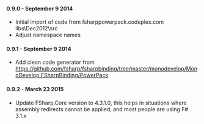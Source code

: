 #### 0.9.0 - September 9 2014
* Initial import of code from fsharppowerpack.codeplex.com libs\Dec2012\src
* Adjust namespace names

#### 0.9.1 - September 9 2014
* Add clean code generator from https://github.com/fsharp/fsharpbinding/tree/master/monodevelop/MonoDevelop.FSharpBinding/PowerPack

#### 0.9.2 - March 23 2015
* Update FSharp.Core version to 4.3.1.0, this helps in situations where assembly redirects cannot be applied, and most people are using F# 3.1.x

